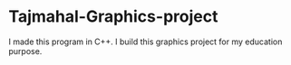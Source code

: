 # Tajmahal-Graphics-project
I made this program in C++. I build this graphics project for my education purpose.
